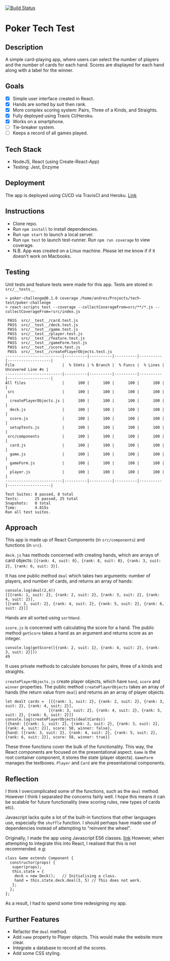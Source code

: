 [![Build Status](https://travis-ci.com/afaraone/poker-challenge.svg?branch=master)](https://travis-ci.com/afaraone/poker-challenge)

# Poker Tech Test
## Description
A simple card-playing app, where users can select the number of players and the number of cards for each hand. Scores are displayed for each hand along with a label for the winner.

## Goals
 - [x] Simple user interface created in React.
 - [x] Hands are sorted by suit then rank.
 - [x] More complex scoring system: Pairs, Three of a Kinds, and Straights.
 - [x] Fully deployed using Travis CI/Heroku.
 - [x] Works on a smartphone.
 - [ ] Tie-breaker system.
 - [ ] Keeps a record of all games played.

## Tech Stack
 - NodeJS, React (using Create-React-App)
 - Testing: Jest, Enzyme

## Deployment
The app is deployed using CI/CD via TravisCI and Heroku. [Link](https://poker-challenge.herokuapp.com/)

## Instructions
 - Clone repo.
 - Run `npm install` to install dependencies.
 - Run `npm start` to launch a local server.
 - Run `npm test` to launch test-runner. Run `npm run coverage` to view coverage.
 - N.B. App was created on a Linux machine. Please let me know if if it doesn't work on Macbooks.

## Testing
Unit tests and feature tests were made for this app. Tests are stored in `src/__tests__`
```
> poker-challenge@0.1.0 coverage /home/andres/Projects/tech-test/poker-challenge
> react-scripts test --coverage --collectCoverageFrom=src/**/*.js --collectCoverageFrom=!src/index.js

 PASS  src/__test__/card.test.js
 PASS  src/__test__/deck.test.js
 PASS  src/__test__/game.test.js
 PASS  src/__test__/player.test.js
 PASS  src/__test__/feature.test.js
 PASS  src/__test__/gameForm.test.js
 PASS  src/__test__/score.test.js
 PASS  src/__test__/createPlayerObjects.test.js
-------------------------|----------|----------|----------|----------|-------------------|
File                     |  % Stmts | % Branch |  % Funcs |  % Lines | Uncovered Line #s |
-------------------------|----------|----------|----------|----------|-------------------|
All files                |      100 |      100 |      100 |      100 |                   |
 src                     |      100 |      100 |      100 |      100 |                   |
  createPlayerObjects.js |      100 |      100 |      100 |      100 |                   |
  deck.js                |      100 |      100 |      100 |      100 |                   |
  score.js               |      100 |      100 |      100 |      100 |                   |
  setupTests.js          |      100 |      100 |      100 |      100 |                   |
 src/components          |      100 |      100 |      100 |      100 |                   |
  card.js                |      100 |      100 |      100 |      100 |                   |
  game.js                |      100 |      100 |      100 |      100 |                   |
  gameForm.js            |      100 |      100 |      100 |      100 |                   |
  player.js              |      100 |      100 |      100 |      100 |                   |
-------------------------|----------|----------|----------|----------|-------------------|

Test Suites: 8 passed, 8 total
Tests:       25 passed, 25 total
Snapshots:   0 total
Time:        4.815s
Ran all test suites.

```

## Approach
This app is made up of React Components (in `src/components`) and functions (in `src`).

`deck.js` has methods concerned with creating hands, which are arrays of card objects:
`[{rank: 4, suit: 0}, {rank: 8, suit: 0}, {rank: 3, suit: 2}, {rank: 6, suit: 3}]`.

It has one public method `deal` which takes two arguments: number of players, and number of cards, and returns an array of hands:

```
console.log(deal(2,4))
[[{rank: 1, suit: 2}, {rank: 2, suit: 2}, {rank: 3, suit: 2}, {rank: 4, suit: 2}],
[{rank: 3, suit: 2}, {rank: 4, suit: 2}, {rank: 5, suit: 2}, {rank: 6, suit: 2}]]
```
Hands are all sorted using `sortHand`.

`score.js` is concerned with calculating the score for a hand. The public method `getScore` takes a hand as an argument and returns score as an integer.
```
console.log(getScore([{rank: 2, suit: 1}, {rank: 4, suit: 2}, {rank: 3, suit: 2}]))
49
```
It uses private methods to calculate bonuses for pairs, three of a kinds and straights.

`createPlayerObjects.js` create player objects, which have `hand`, `score` and `winner` properties. The public method `createPlayerObjects` takes an array of hands (the return value from `deal`) and returns an an array of player objects.

```
let dealt cards =  [[{rank: 1, suit: 2}, {rank: 2, suit: 2}, {rank: 3, suit: 2}, {rank: 4, suit: 2}],
                   [{rank: 3, suit: 2}, {rank: 4, suit: 2}, {rank: 5, suit: 2}, {rank: 6, suit: 2}]]
console.log(createPlayerObjects(dealtCards))
[{hand: [{rank: 1, suit: 2}, {rank: 2, suit: 2}, {rank: 3, suit: 2}, {rank: 4, suit: 2}], score: 50, winner: false},
{hand: [{rank: 3, suit: 2}, {rank: 4, suit: 2}, {rank: 5, suit: 2}, {rank: 6, suit: 2}], score: 58, winner: true}]
```
These three functions cover the bulk of the functionality. This way, the React components are focused on the presentational aspect. `Game` is the root container component, it stores the state (player objects). `GameForm` manages the textboxes. `Player` and `Card` are the presentational components.

## Reflection

I think I overcomplicated some of the functions, such as the `deal` method. However I think I separated the concerns fairly well. I hope this means it can be scalable for future functionality (new scoring rules, new types of cards etc).

Javascript lacks quite a lot of the built-in functions that other languages use, especially the `shuffle` function. I should perhaps have made use of dependencies instead of attempting to "reinvent the wheel".

Originally, I made the app using Javascript ES6 classes. [link](https://github.com/afaraone/poker-challenge/commit/e81b234ff9f24741527aaf28e639b4aa270273ee) However, when attempting to integrate this into React, I realised that this is not recommended. e.g:
```
class Game extends Component {
  constructor(props) {
   super(props); 
   this.state = {
    deck = new Deck();   // Initialising a class.
    hand = this.state.deck.deal(3, 5) // This does not work.
   };
  };
};
```
As a result, I had to spend some time redesigning my app.

## Further Features

 - Refactor the `deal` method. 
 - Add `name` property to Player objects. This would make the website more clear.
 - Integrate a database to record all the scores.
 - Add some CSS styling.
